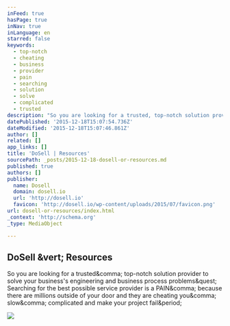 ```yaml
---
inFeed: true
hasPage: true
inNav: true
inLanguage: en
starred: false
keywords:
  - top-notch
  - cheating
  - business
  - provider
  - pain
  - searching
  - solution
  - solve
  - complicated
  - trusted
description: "So you are looking for a trusted, top-notch solution provider to solve your business's engineering and business process problems? Searching for the best possible service provider is a PAIN, because there are millions outside of your door and they are cheating you, slow, complicated and make your project fail."
datePublished: '2015-12-18T15:07:54.736Z'
dateModified: '2015-12-18T15:07:46.861Z'
author: []
related: []
app_links: []
title: 'DoSell | Resources'
sourcePath: _posts/2015-12-18-dosell-or-resources.md
published: true
authors: []
publisher:
  name: Dosell
  domain: dosell.io
  url: 'http://dosell.io'
  favicon: 'http://dosell.io/wp-content/uploads/2015/07/favicon.png'
url: dosell-or-resources/index.html
_context: 'http://schema.org'
_type: MediaObject

---
```

<article style=""><h1>DoSell &amp;vert; Resources</h1><p>So you are looking for a trusted&amp;comma; top-notch solution provider to solve your business's engineering and business process problems&amp;quest; Searching for the best possible service provider is a PAIN&amp;comma; because there are millions outside of your door and they are cheating you&amp;comma; slow&amp;comma; complicated and make your project fail&amp;period;</p><img src="http://dosell.io/wp-content/uploads/2015/12/5-2-e1449494650942.jpg" /></article>